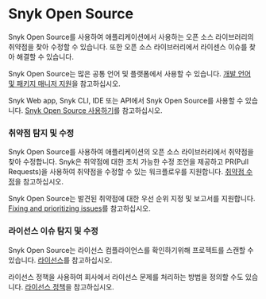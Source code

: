 # Snyk Open Source

Snyk Open Source를 사용하여 애플리케이션에서 사용하는 오픈 소스 라이브러리의 취약점을 찾아 수정할 수 있습니다. 또한 오픈 소스 라이브러리에서 라이센스 이슈를 찾아 해결할 수 있습니다.

Snyk Open Source는 많은 공통 언어 및 플랫폼에서 사용할 수 있습니다. [개발 언어 및 패키지 매니저 지원](language-and-package-manager-support/)을 참고하십시오.

Snyk Web app, Snyk CLI, IDE 또는 API에서 Snyk Open Source를 사용할 수 있습니다. [Snyk Open Source 사용하기](../../getting-started/getting-started-snyk-products/getting-started-snyk-open-source.md)를 참고하십시오.

### 취약점 탐지 및 수정

Snyk Open Source를 사용하여 애플리케이션의 오픈 소스 라이브러리에서 취약점을 찾아 수정합니다. Snyk은 취약점에 대한 조치 가능한 수정 조언을 제공하고 PR(Pull Requests)을 사용하여 취약점을 수정할 수 있는 워크플로우를 지원합니다. [취약점 수정](open-source-basics/fixing-vulnerabilities.md)을 참고하십시오.

Snyk Open Source는 발견된 취약점에 대한 우선 순위 지정 및 보고서를 지원합니다. [Fixing and prioritizing issues](../../features/fixing-and-prioritizing-issues/)를 참고하십시오.

### 라이선스 이슈 탐지 및 수정

Snyk Open Source는 라이선스 컴플라이언스를 확인하기위해 프로젝트를 스캔할 수 있습니다. [라이선스](licenses/)를 참고하십시오.

라이선스 정책을 사용하여 회사에서 라이선스 문제를 처리하는 방법을 정의할 수도 있습니다. [라이선스 정책](license-policies/)을 참고하십시오.
